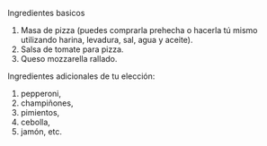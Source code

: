 Ingredientes basicos 

1. Masa de pizza (puedes comprarla prehecha o hacerla tú mismo utilizando harina, levadura, sal, agua y aceite).
2. Salsa de tomate para pizza.
3. Queso mozzarella rallado.

Ingredientes adicionales de tu elección: 
1. pepperoni, 
2. champiñones, 
3. pimientos, 
4. cebolla, 
5. jamón, etc.